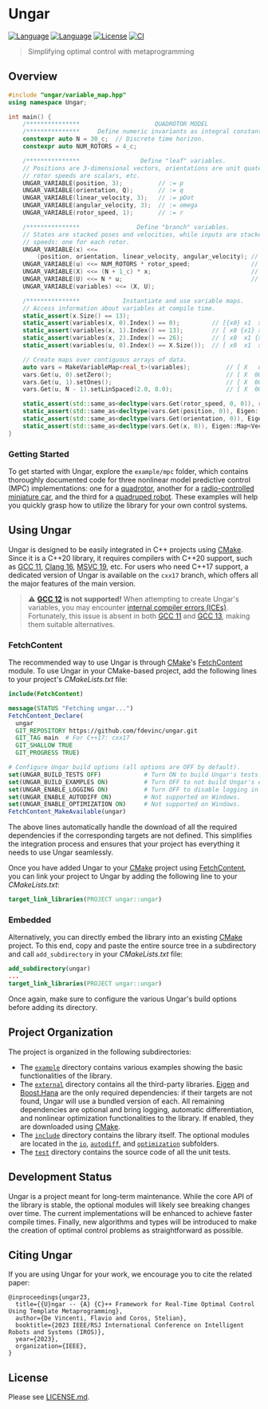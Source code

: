 # Ungar
[![Language](https://img.shields.io/badge/c%2B%2B-20-blue.svg)](https://en.wikipedia.org/wiki/C%2B%2B#Standardization)
[![Language](https://img.shields.io/badge/c%2B%2B-17-orange.svg)](https://en.wikipedia.org/wiki/C%2B%2B#Standardization)
[![License](https://img.shields.io/badge/License-Apache_2.0-blue.svg)](https://opensource.org/licenses/Apache-2.0)
[![CI](https://github.com/fdevinc/ungar/actions/workflows/ungar-ci.yml/badge.svg)](https://github.com/fdevinc/ungar/actions/workflows/ungar-ci.yml)

> Simplifying optimal control with metaprogramming
## Overview
```cpp
#include "ungar/variable_map.hpp"
using namespace Ungar;

int main() {
    /***************                     QUADROTOR MODEL                      ***************/
    /***************     Define numeric invariants as integral constants.     ***************/
    constexpr auto N = 30_c;  // Discrete time horizon.
    constexpr auto NUM_ROTORS = 4_c;

    /***************                 Define "leaf" variables.                 ***************/
    // Positions are 3-dimensional vectors, orientations are unit quaternions,
    // rotor speeds are scalars, etc.
    UNGAR_VARIABLE(position, 3);          // := p
    UNGAR_VARIABLE(orientation, Q);       // := q
    UNGAR_VARIABLE(linear_velocity, 3);   // := pDot
    UNGAR_VARIABLE(angular_velocity, 3);  // := omega
    UNGAR_VARIABLE(rotor_speed, 1);       // := r

    /***************                Define "branch" variables.                ***************/
    // States are stacked poses and velocities, while inputs are stacked rotor
    // speeds: one for each rotor.
    UNGAR_VARIABLE(x) <<=
        (position, orientation, linear_velocity, angular_velocity); // x := [p q pDot omega]
    UNGAR_VARIABLE(u) <<= NUM_ROTORS * rotor_speed;                 // u := [r0 r1 r2 r3]
    UNGAR_VARIABLE(X) <<= (N + 1_c) * x;                            // X := [x0 x1 ... xN]
    UNGAR_VARIABLE(U) <<= N * u;                                    // U := [u0 u1 ... uN-1]
    UNGAR_VARIABLE(variables) <<= (X, U);

    /***************            Instantiate and use variable maps.            ***************/
    // Access information about variables at compile time.
    static_assert(x.Size() == 13);
    static_assert(variables(x, 0).Index() == 0);         // [{x0} x1  x2  ...  xN  u0  ... ]
    static_assert(variables(x, 1).Index() == 13);        // [ x0 {x1} x2  ...  xN  u0  ... ]
    static_assert(variables(x, 2).Index() == 26);        // [ x0  x1 {x2} ...  xN  u0  ... ]
    static_assert(variables(u, 0).Index() == X.Size());  // [ x0  x1  x2  ...  xN {u0} ... ]

    // Create maps over contiguous arrays of data.
    auto vars = MakeVariableMap<real_t>(variables);          // [ X   u0    u1   ...  uN-1 ]
    vars.Get(u, 0).setZero();                                // [ X  0000   u1   ...  uN-1 ]
    vars.Get(u, 1).setOnes();                                // [ X  0000  1111  ...  uN-1 ]
    vars.Get(u, N - 1).setLinSpaced(2.0, 8.0);               // [ X  0000  1111  ...  2468 ]

    static_assert(std::same_as<decltype(vars.Get(rotor_speed, 0, 0)), real_t&>);
    static_assert(std::same_as<decltype(vars.Get(position, 0)), Eigen::Map<Vector3r>&>);
    static_assert(std::same_as<decltype(vars.Get(orientation, 0)), Eigen::Map<Quaternionr>&>);
    static_assert(std::same_as<decltype(vars.Get(x, 0)), Eigen::Map<Vector<real_t, 13>>&>);
}
```

### Getting Started
To get started with Ungar, explore the `example/mpc` folder, which contains thoroughly documented code for three nonlinear model predictive control (MPC) implementations: one for a [quadrotor](example/mpc/quadrotor.example.cpp), another for a [radio-controlled miniature car](example/mpc/rc_car.example.cpp), and the third for a [quadruped robot](example/mpc/quadruped.example.cpp). These examples will help you quickly grasp how to utilize the library for your own control systems.

## Using Ungar
Ungar is designed to be easily integrated in C++ projects using [CMake][]. Since it is a C++20 library, it requires compilers with C++20 support, such as [GCC 11][], [Clang 16][], [MSVC 19][], etc. For users who need C++17 support, a dedicated version of Ungar is available on the `cxx17` branch, which offers all the major features of the main version.

> :warning: **[GCC 12](https://gcc.gnu.org/gcc-12/) is not supported!** When attempting to create Ungar's variables, you may encounter [internal compiler errors (ICEs)](https://stackoverflow.com/a/12405680). Fortunately, this issue is absent in both [GCC 11](https://gcc.gnu.org/gcc-11/) and [GCC 13](https://gcc.gnu.org/gcc-13/), making them suitable alternatives.

### FetchContent
The recommended way to use Ungar is through [CMake][]'s [FetchContent][] module. To use Ungar in your CMake-based project, add the following lines to your project's _CMakeLists.txt_ file:
```CMake
include(FetchContent)

message(STATUS "Fetching ungar...")
FetchContent_Declare(
  ungar
  GIT_REPOSITORY https://github.com/fdevinc/ungar.git
  GIT_TAG main  # For C++17: cxx17
  GIT_SHALLOW TRUE
  GIT_PROGRESS TRUE)

# Configure Ungar build options (all options are OFF by default).
set(UNGAR_BUILD_TESTS OFF)            # Turn ON to build Ungar's tests.
set(UNGAR_BUILD_EXAMPLES ON)          # Turn OFF to not build Ungar's examples.
set(UNGAR_ENABLE_LOGGING ON)          # Turn OFF to disable logging in Ungar.
set(UNGAR_ENABLE_AUTODIFF ON)         # Not supported on Windows.
set(UNGAR_ENABLE_OPTIMIZATION ON)     # Not supported on Windows.
FetchContent_MakeAvailable(ungar)
```
The above lines automatically handle the download of all the required dependencies if the corresponding targets are not defined. This simplifies the integration process and ensures that your project has everything it needs to use Ungar seamlessly.

Once you have added Ungar to your [CMake][] project using [FetchContent][], you can link your project to Ungar by adding the following line to your _CMakeLists.txt_:
```CMake
target_link_libraries(PROJECT ungar::ungar)
```

### Embedded
Alternatively, you can directly embed the library into an existing [CMake][] project. To this end, copy and paste the entire source tree in a subdirectory and call `add_subdirectory` in your _CMakeLists.txt_ file:
```CMake
add_subdirectory(ungar)
...
target_link_libraries(PROJECT ungar::ungar)
```
Once again, make sure to configure the various Ungar's build options before adding its directory.

## Project Organization
The project is organized in the following subdirectories:
- The [`example`](example) directory contains various examples showing the basic functionalities of the library.
- The [`external`](external) directory contains all the third-party libraries. [Eigen][] and
  [Boost.Hana][] are the only required dependencies: if their targets are not found, Ungar will use a bundled version
  of each. All remaining dependencies are optional and bring logging, automatic differentiation, and nonlinear optimization functionalities to the
  library. If enabled, they are downloaded using [CMake][].
- The [`include`](include) directory contains the library itself. The optional modules are located in the [`io`](include/ungar/io),
  [`autodiff`](include/ungar/autodiff), and [`optimization`](include/ungar/optimization) subfolders.
- The [`test`](test) directory contains the source code of all the unit tests.

## Development Status
Ungar is a project meant for long-term maintenance. While the core API of the library is stable, the optional modules will likely see breaking changes
over time. The current implementations will be enhanced to achieve faster compile times. Finally, new algorithms and types will be introduced to
make the creation of optimal control problems as straightforward as possible.

## Citing Ungar
If you are using Ungar for your work, we encourage you to cite the related paper:
```
@inproceedings{ungar23,
  title={{U}ngar -- {A} {C}++ Framework for Real-Time Optimal Control Using Template Metaprogramming}, 
  author={De Vincenti, Flavio and Coros, Stelian},
  booktitle={2023 IEEE/RSJ International Conference on Intelligent Robots and Systems (IROS)}, 
  year={2023},
  organization={IEEE},
}
```

## License
Please see [LICENSE.md](LICENSE.md).

<!-- Links -->
[Eigen]: https://eigen.tuxfamily.org/index.php?title=Main_Page
[Boost.Hana]: https://github.com/boostorg/hana
[CMake]: http://www.cmake.org
[FetchContent]: https://cmake.org/cmake/help/latest/module/FetchContent.html
[GCC 11]: https://gcc.gnu.org/
[Clang 16]: https://clang.llvm.org/
[MSVC 19]: https://visualstudio.microsoft.com/vs/features/cplusplus/

